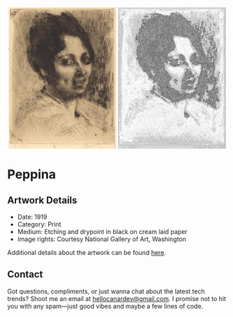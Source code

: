 <html>

<div align="center">
    <img width="49%" src="artwork.jpg" alt="artwork"/>
    <img width="49%" src="ascii_artwork.jpg" alt="artwork ASCII"/>
</div>

# Peppina

## Artwork Details

- Date: 1919
- Category: Print
- Medium: Etching and drypoint in black on cream laid paper
- Image rights: Courtesy National Gallery of Art, Washington

Additional details about the artwork can be found [here](https://www.artsy.net/artwork/albert-besnard-peppina).

## Contact

Got questions, compliments, or just wanna chat about the latest tech trends? Shoot me an email
at [hellocanardev@gmail.com](mailto:hellocanardev@gmail.com). I promise not to hit you with any spam—just good vibes and
maybe a few lines of code.

</html>
